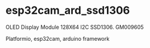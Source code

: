 # esp32cam_ard_ssd1306

OLED Display Module 128X64 I2C SSD1306. GM009605

Platformio,
esp32cam, arduino framework
